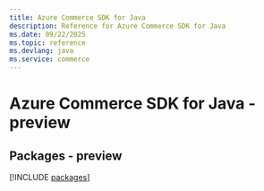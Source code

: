 ```yaml
---
title: Azure Commerce SDK for Java
description: Reference for Azure Commerce SDK for Java
ms.date: 09/22/2025
ms.topic: reference
ms.devlang: java
ms.service: commerce
---
```

# Azure Commerce SDK for Java - preview
## Packages - preview
[!INCLUDE [packages](commerce-index.md)]